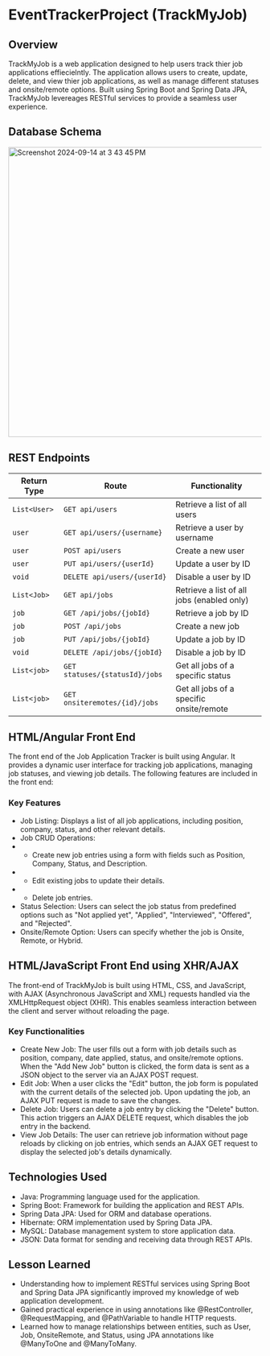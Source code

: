 # EventTrackerProject (TrackMyJob)

## Overview

TrackMyJob is a web application designed to help users track thier job applications effiecielntly. The application allows users to create, update, delete, and view thier job applications, as well as manage different statuses and onsite/remote options. Built using Spring Boot and Spring Data JPA, TrackMyJob levereages RESTful services to provide a seamless user experience.

## Database Schema

<img width="576" alt="Screenshot 2024-09-14 at 3 43 45 PM" src="https://github.com/user-attachments/assets/f69516f6-1f0a-445b-95ec-f6b7f39cb9fe">

## REST Endpoints

| Return Type     | Route                 | Functionality            |
|-----------------|-----------------------|--------------------------|
| `List<User>`    |`GET api/users` | Retrieve a list of all users|
| `user` |`GET api/users/{username}`| Retrieve a user by username   |
| `user` |`POST api/users`| Create a new user   |
| `user` |`PUT api/users/{userId}`| Update a user by ID   |
| `void` |`DELETE api/users/{userId}`| Disable a user by ID   |
| `List<Job>`       |`GET api/jobs`| Retrieve a list of all jobs (enabled only) |
| `job`          |`GET /api/jobs/{jobId}`| Retrieve a job by ID|
| `job`    |`POST /api/jobs` | Create a new job|
| `job`    |`PUT /api/jobs/{jobId}` | Update a job by ID|
| `void`    |`DELETE /api/jobs/{jobId}`| Disable a job by ID|
| `List<job>`    |`GET statuses/{statusId}/jobs`| Get all jobs of a specific status|
| `List<job>`    |`GET onsiteremotes/{id}/jobs`| Get all jobs of a specific onsite/remote|

## HTML/Angular Front End

The front end of the Job Application Tracker is built using Angular. It provides a dynamic user interface for tracking job applications, managing job statuses, and viewing job details. The following features are included in the front end:

### Key Features

* Job Listing: Displays a list of all job applications, including position, company, status, and other relevant details.
* Job CRUD Operations:
* - Create new job entries using a form with fields such as Position, Company, Status, and Description.
* - Edit existing jobs to update their details.
* - Delete job entries.
* Status Selection: Users can select the job status from predefined options such as "Not applied yet", "Applied", "Interviewed", "Offered", and "Rejected".
* Onsite/Remote Option: Users can specify whether the job is Onsite, Remote, or Hybrid.

## HTML/JavaScript Front End using XHR/AJAX

The front-end of TrackMyJob is built using HTML, CSS, and JavaScript, with AJAX (Asynchronous JavaScript and XML) requests handled via the XMLHttpRequest object (XHR). This enables seamless interaction between the client and server without reloading the page.

### Key Functionalities

* Create New Job: The user fills out a form with job details such as position, company, date applied, status, and onsite/remote options. When the "Add New Job" button is clicked, the form data is sent as a JSON object to the server via an AJAX POST request.
* Edit Job: When a user clicks the "Edit" button, the job form is populated with the current details of the selected job. Upon updating the job, an AJAX PUT request is made to save the changes.
* Delete Job: Users can delete a job entry by clicking the "Delete" button. This action triggers an AJAX DELETE request, which disables the job entry in the backend.
* View Job Details: The user can retrieve job information without page reloads by clicking on job entries, which sends an AJAX GET request to display the selected job's details dynamically.

## Technologies Used

* Java: Programming language used for the application.
* Spring Boot: Framework for building the application and REST APIs.
* Spring Data JPA: Used for ORM and database operations.
* Hibernate: ORM implementation used by Spring Data JPA.
* MySQL: Database management system to store application data.
* JSON: Data format for sending and receiving data through REST APIs.

## Lesson Learned

* Understanding how to implement RESTful services using Spring Boot and Spring Data JPA significantly improved my knowledge of web application development.
* Gained practical experience in using annotations like @RestController, @RequestMapping, and @PathVariable to handle HTTP requests.
* Learned how to manage relationships between entities, such as User, Job, OnsiteRemote, and Status, using JPA annotations like @ManyToOne and @ManyToMany.
